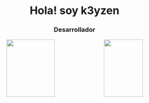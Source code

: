 

<h1 align="center">Hola! soy k3yzen</h1>




<h3 align="center"> Desarrollador</h3>


<p align="center">
  <img width="50%" height="151px" src="https://github-readme-stats.vercel.app/api?username=k3yzen&show_icons=true&hide_border=false&title_color=555&text_color=777&icon_color=777&bg_color=fff" />  
  <img src="https://github-readme-stats.vercel.app/api/top-langs/?username=k3yzen&layout=compact" align="top" height="151px" width="45%"/>
</p>


